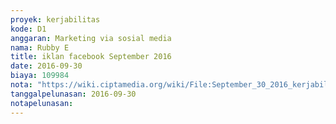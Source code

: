 ```yaml
---
proyek: kerjabilitas
kode: D1
anggaran: Marketing via sosial media
nama: Rubby E
title: iklan facebook September 2016
date: 2016-09-30
biaya: 109984
nota: "https://wiki.ciptamedia.org/wiki/File:September_30_2016_kerjabilitas_D1_iklan_fb_bulan_sept_rubby.png"
tanggalpelunasan: 2016-09-30
notapelunasan:
---
```

